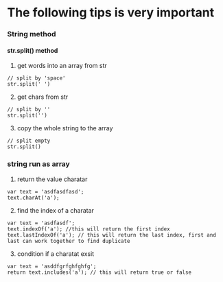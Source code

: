 # The following tips is very important

### String method

#### str.split() method

1. get words into an array from str

```
// split by 'space'
str.split(' ')
```

2. get chars from str

```
// split by ''
str.split('')
```

3. copy the whole string to the array

```
// split empty
str.split()
```

### string run as array
1. return the value charatar

```
var text = 'asdfasdfasd';
text.charAt('a');
```

2. find the index of a charatar

```
var text = 'asdfasdf';
text.indexOf('a'); //this will return the first index
text.lastIndexOf('a'); // this will return the last index, first and last can work together to find duplicate
```

3. condition if a charatat exsit

```
var text = 'asddfgrfghfghfg';
return text.includes('a'); // this will return true or false
```